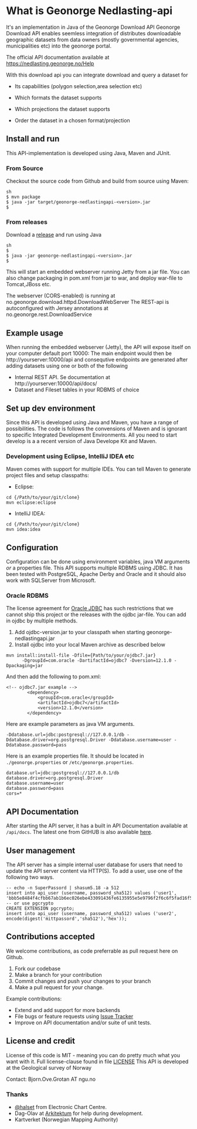 # What is Geonorge Nedlasting-api

It's an implementation in Java of the Geonorge Download API 
Geonorge Download API enables seemless integration of distributes downloadable geographic datasets
from data owners (mostly governmental agencies, municipalities etc) into the geonorge portal.

The official API documentation available at https://nedlasting.geonorge.no/Help


With this download api you can integrate download and query a dataset for
  
  - Its capabilities (polygon selection,area selection etc)
  
  - Which formats the dataset supports
  
  - Which projections the dataset supports
  
  - Order the dataset in a chosen format/projection

## Install and run

This API-implementation is developed using Java, Maven and JUnit. 

### From Source
Checkout the source code from Github and build from source using Maven:
```
sh
$ mvn package 
$ java -jar target/geonorge-nedlastingapi-<version>.jar
$ 
```

### From releases

Download a [release](https://github.com/ngu/geonorge-nedlastingapi/releases) and run using Java

```
sh
$ 
$ java -jar geonorge-nedlastingapi-<version>.jar
$ 
```

This will start an embedded webserver running Jetty from a jar file. 
You can also change packaging in pom.xml from jar to war, and deploy war-file to Tomcat,JBoss etc.

The webserver (CORS-enabled) is running at no.geonorge.download.httpd.DownloadWebServer
The REST-api is autoconfigured with Jersey annotations at no.geonorge.rest.DownloadService

## Example usage

When running the embedded webserver (Jetty), the API will expose itself on your computer default port 10000:
The main endpoint would then be http://yourserver:10000/api and consequtive endpoints are generated after adding datasets using one or both of the following
  * Internal REST API. Se documentation at http://yourserver:10000/api/docs/
  * Dataset and Fileset tables in your RDBMS of choice

## Set up dev environment

Since this API is developed using Java and Maven, you have a range of possibilities.
The code is follows the convensions of Maven and is ignorant to specific Integrated Development Environments.
All you need to start develop is a a recent version of Java Develope Kit and Maven.

### Development using Eclipse, IntelliJ IDEA etc

Maven comes with support for multiple IDEs. You can tell Maven to generate project files and setup classpaths:

- Eclipse: 
````
cd {/Path/to/your/git/clone}
mvn eclipse:eclipse
````
- IntelliJ IDEA: 
````
cd {/Path/to/your/git/clone}
mvn idea:idea
````

## Configuration

Configuration can be done using environment variables, java VM arguments *or* a properties file.
This API supports multiple RDBMS using JDBC. It has been tested with PostgreSQL, Apache Derby and Oracle and it should also work with SQLServer from Microsoft. 

### Oracle RDBMS

The license agreement for [Oracle JDBC](http://www.oracle.com/technetwork/database/features/jdbc/index-091264.html)  has such restrictions that we cannot ship this project or the releases with the ojdbc jar-file. You can add in ojdbc by multiple methods. 

1. Add ojdbc-version.jar to your classpath when starting geonorge-nedlastingapi.jar
2. Install ojdbc into your local Maven archive as described below

````
mvn install:install-file -Dfile={Path/to/your/ojdbc7.jar}
      -DgroupId=com.oracle -DartifactId=ojdbc7 -Dversion=12.1.0 -Dpackaging=jar
````

And then add the following to pom.xml:
````
<!-- ojdbc7.jar example -->
        <dependency>
            <groupId>com.oracle</groupId>
            <artifactId>ojdbc7</artifactId>
            <version>12.1.0</version>
        </dependency>
````

Here are example parameters as java VM arguments.
````
-Ddatabase.url=jdbc:postgresql://127.0.0.1/db -Ddatabase.driver=org.postgresql.Driver -Ddatabase.username=user -Ddatabase.password=pass
````

Here is an example properties file. It should be located in `./geonorge.properties` or `/etc/geonorge.properties`.
````
database.url=jdbc:postgresql://127.0.0.1/db
database.driver=org.postgresql.Driver
database.username=user
database.password=pass
cors=*
````

## API Documentation

After starting the API server, it has a built in API Documentation available at `/api/docs`. The latest one from GitHUB is also available [here](https://rawgit.com/ngu/geonorge-nedlastingapi/master/src/main/resources/webroot/api/docs/index.html).


## User management

The API server has a simple internal user database for users that need to update the API server content via HTTP(S). To add a user, use one of the following two ways.

```
-- echo -n SuperPassord | shasum5.18 -a 512
insert into api_user (username, password_sha512) values ('user1', 'bbb5e8484f4cfbb67ab1b6ec026ebe433091436fe6135955e5e9796f2f6c6f5fad16f528aa20edf0e3dadf217480a94c4fc571cd5c5695cf2393eea714384026');
-- or use pgcrypto
CREATE EXTENSION pgcrypto;
insert into api_user (username, password_sha512) values ('user2', encode(digest('mittpassord','sha512'),'hex'));

```

## Contributions accepted

We welcome contributions, as code preferrable as pull request here on Github. 

1. Fork our codebase
2. Make a branch for your contribution
3. Commit changes and push your changes to your branch
4. Make a pull request for your change. 

Example contributions: 

  * Extend and add support for more backends
  * File bugs or feature requests using [Issue Tracker](https://github.com/ngu/geonorge-nedlastingapi/issues/new)
  * Improve on API documentation and/or suite of unit tests.

## License and credit

License of this code is MIT - meaning you can do pretty much what you want with it. Full license-clause found in file [LICENSE](LICENSE)
This API is developed at the Geological survey of Norway

Contact: Bjorn.Ove.Grotan AT ngu.no

### Thanks 
  * [@halset](https://www.github.com/halset) from Electronic Chart Centre. 
  * Dag-Olav at [Arkitektum](http://www.arkitektum.no) for help during development.
  * Kartverket (Norwegian Mapping Authority)
